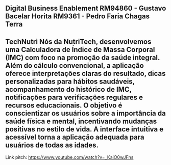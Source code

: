 Digital Business Enablement
RM94860 - Gustavo Bacelar Horita
RM9361  - Pedro Faria Chagas Terra
---
TechNutri
Nós da NutriTech, desenvolvemos uma Calculadora de Índice de Massa Corporal (IMC) com foco na promoção da saúde integral. Além do cálculo convencional,
a aplicação oferece interpretações claras do resultado, dicas personalizadas para hábitos saudáveis, acompanhamento do histórico de IMC, notificações
para verificações regulares e recursos educacionais. O objetivo é conscientizar os usuários sobre a importância da saúde física e mental, incentivando
mudanças positivas no estilo de vida. A interface intuitiva e acessível torna a aplicação adequada para usuários de todas as idades.
---
Link pitch: https://www.youtube.com/watch?v=_KaiO0wJFns